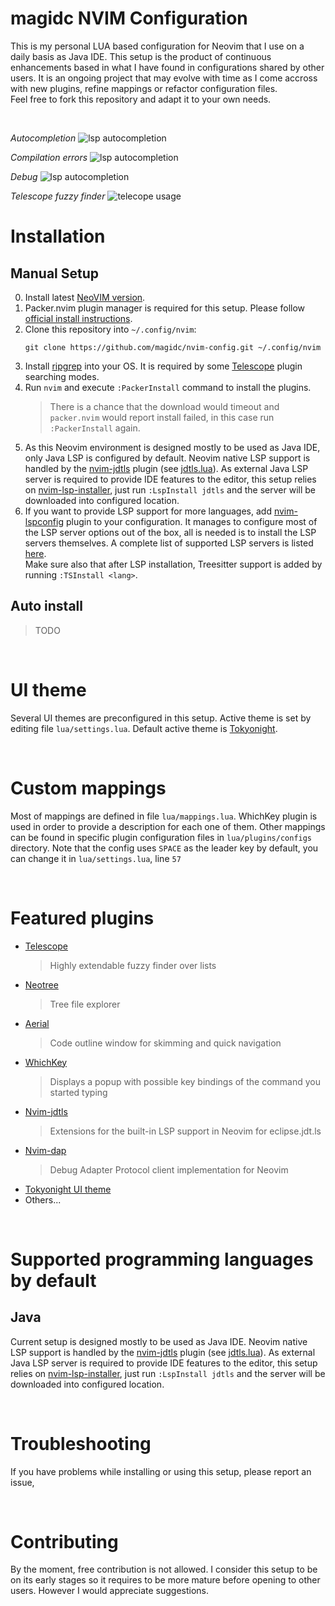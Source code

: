 # magidc NVIM Configuration

This is my personal LUA based configuration for Neovim that I use on a daily basis as Java IDE. This setup is the product of continuous enhancements based in what I have found in configurations shared by other users. It is an ongoing project that may evolve with time as I come accross with new plugins, refine mappings or refactor configuration files.<br>Feel free to fork this repository and adapt it to your own needs.

<br>

*Autocompletion*
![lsp autocompletion](https://github.com/magidc/nvim-config/blob/master/nvim_lsp_1.png?raw=true)

*Compilation errors*
![lsp autocompletion](https://github.com/magidc/nvim-config/blob/master/nvim_lsp_2.png?raw=true)

*Debug*
![lsp autocompletion](https://github.com/magidc/nvim-config/blob/master/nvim_debug.png?raw=true)

*Telescope fuzzy finder*
![telecope usage](https://github.com/magidc/nvim-config/blob/master/nvim_telescope.png?raw=true)

# Installation
## Manual Setup
0. Install latest [NeoVIM version](https://github.com/neovim/neovim/wiki/Installing-Neovim). 
1. Packer.nvim plugin manager is required for this setup. Please follow [official install instructions](https://github.com/wbthomason/packer.nvim#quickstart).
2. Clone this repository into `~/.config/nvim`:
    ```
    git clone https://github.com/magidc/nvim-config.git ~/.config/nvim
    ```
4. Install [ripgrep](https://github.com/BurntSushi/ripgrep) into your OS. It is required by some [Telescope](https://github.com/nvim-telescope/telescope.nvim) plugin searching modes.
3. Run `nvim` and execute `:PackerInstall` command to install the plugins.<br>
    > There is a chance that the download would timeout and `packer.nvim` would report install failed, in this case run `:PackerInstall` again.
4. As this Neovim environment is designed mostly to be used as Java IDE, only Java LSP is configured by default. Neovim native LSP support is handled by the [nvim-jdtls](https://github.com/mfussenegger/nvim-jdtls) plugin (see [jdtls.lua](https://github.com/magidc/nvim-config/blob/master/lua/lsp/configs/jdtls.lua)). As external Java LSP server is required to provide IDE features to the editor, this setup relies on [nvim-lsp-installer](https://github.com/williamboman/nvim-lsp-installer/), just run `:LspInstall jdtls` and the server will be downloaded into configured location.
5. If you want to provide LSP support for more languages, add [nvim-lspconfig](https://github.com/neovim/nvim-lspconfig) plugin to your configuration. It manages to configure most of the LSP server options out of the box, all is needed is to install the LSP servers themselves. A complete list of supported LSP servers is listed [here](https://github.com/neovim/nvim-lspconfig/blob/master/doc/server_configurations.md).<br>
Make sure also that after LSP installation, Treesitter support is added by running  `:TSInstall <lang>`.

## Auto install
> TODO
 
<br>

# UI theme
Several UI themes are preconfigured in this setup. Active theme is set by editing file `lua/settings.lua`.
Default active theme is [Tokyonight](https://github.com/folke/tokyonight.nvim).

<br>

# Custom mappings
Most of mappings are defined in file `lua/mappings.lua`. WhichKey plugin is used in order to provide a description for each one of them.
Other mappings can be found in specific plugin configuration files in `lua/plugins/configs` directory.
Note that the config uses `SPACE` as the leader key by default, you can change it in `lua/settings.lua`, line `57`

<br>

# Featured plugins
* [Telescope](https://github.com/nvim-telescope/telescope.nvim)
    > Highly extendable fuzzy finder over lists
* [Neotree](https://github.com/nvim-neo-tree/neo-tree.nvim)
    > Tree file explorer 
* [Aerial](https://github.com/stevearc/aerial.nvim)
    > Code outline window for skimming and quick navigation
* [WhichKey](https://github.com/folke/which-key.nvim)
    > Displays a popup with possible key bindings of the command you started typing
* [Nvim-jdtls](https://github.com/mfussenegger/nvim-jdtls)
    > Extensions for the built-in LSP support in Neovim for eclipse.jdt.ls
* [Nvim-dap](https://github.com/mfussenegger/nvim-dap)
    > Debug Adapter Protocol client implementation for Neovim
* [Tokyonight UI theme](https://github.com/folke/tokyonight.nvim)
* Others...
  
<br>

# Supported programming languages by default
## Java
Current setup is designed mostly to be used as Java IDE. Neovim native LSP support is handled by the [nvim-jdtls](https://github.com/mfussenegger/nvim-jdtls) plugin (see [jdtls.lua](https://github.com/magidc/nvim-config/blob/master/lua/lsp/configs/jdtls.lua)). As external Java LSP server is required to provide IDE features to the editor, this setup relies on [nvim-lsp-installer](https://github.com/williamboman/nvim-lsp-installer/), just run `:LspInstall jdtls` and the server will be downloaded into configured location.

<br>

# Troubleshooting
If you have problems while installing or using this setup, please report an issue, 

<br>

# Contributing
By the moment, free contribution is not allowed. I consider this setup to be on its early stages so it requires to be more mature before opening to other users. However I would appreciate suggestions.


